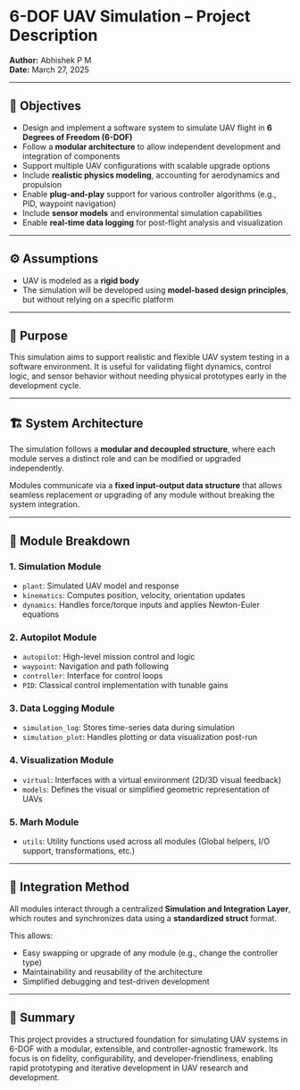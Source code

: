 # 6-DOF UAV Simulation – Project Description

**Author:** Abhishek P M  
**Date:** March 27, 2025

---

## 🎯 Objectives

- Design and implement a software system to simulate UAV flight in **6 Degrees of Freedom (6-DOF)**
- Follow a **modular architecture** to allow independent development and integration of components
- Support multiple UAV configurations with scalable upgrade options
- Include **realistic physics modeling**, accounting for aerodynamics and propulsion
- Enable **plug-and-play** support for various controller algorithms (e.g., PID, waypoint navigation)
- Include **sensor models** and environmental simulation capabilities
- Enable **real-time data logging** for post-flight analysis and visualization

---

## ⚙️ Assumptions

- UAV is modeled as a **rigid body**
- The simulation will be developed using **model-based design principles**, but without relying on a specific platform

---

## 🧭 Purpose

This simulation aims to support realistic and flexible UAV system testing in a software environment. It is useful for validating flight dynamics, control logic, and sensor behavior without needing physical prototypes early in the development cycle.

---

## 🏗️ System Architecture

The simulation follows a **modular and decoupled structure**, where each module serves a distinct role and can be modified or upgraded independently.

Modules communicate via a **fixed input-output data structure** that allows seamless replacement or upgrading of any module without breaking the system integration.

---

## 🧩 Module Breakdown

### 1. **Simulation Module**
- `plant`: Simulated UAV model and response
- `kinematics`: Computes position, velocity, orientation updates
- `dynamics`: Handles force/torque inputs and applies Newton-Euler equations

### 2. **Autopilot Module**
- `autopilot`: High-level mission control and logic
- `waypoint`: Navigation and path following
- `controller`: Interface for control loops
- `PID`: Classical control implementation with tunable gains

### 3. **Data Logging Module**
- `simulation_log`: Stores time-series data during simulation
- `simulation_plot`: Handles plotting or data visualization post-run

### 4. **Visualization Module**
- `virtual`: Interfaces with a virtual environment (2D/3D visual feedback)
- `models`: Defines the visual or simplified geometric representation of UAVs

### 5. **Marh Module**
- `utils`: Utility functions used across all modules (Global helpers, I/O support, transformations, etc.)

---

## 🔄 Integration Method

All modules interact through a centralized **Simulation and Integration Layer**, which routes and synchronizes data using a **standardized struct** format.

This allows:
- Easy swapping or upgrade of any module (e.g., change the controller type)
- Maintainability and reusability of the architecture
- Simplified debugging and test-driven development

---

## 📌 Summary

This project provides a structured foundation for simulating UAV systems in 6-DOF with a modular, extensible, and controller-agnostic framework. Its focus is on fidelity, configurability, and developer-friendliness, enabling rapid prototyping and iterative development in UAV research and development.

